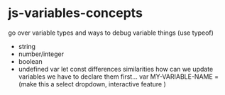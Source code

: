 # js-variables-concepts

go over variable types and ways to debug variable things (use typeof)
- string
- number/integer
- boolean
- undefined
var let const differences similarities
how can we update variables
we have to declare them first... var MY-VARIABLE-NAME = (make this a select dropdown, interactive feature )


